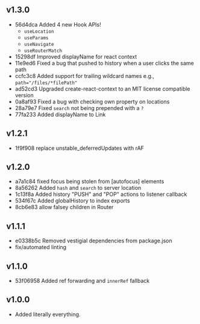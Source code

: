## v1.3.0

- 56d4dca Added 4 new Hook APIs!
  - `useLocation`
  - `useParams`
  - `useNavigate`
  - `useRouterMatch`
- 15298df Improved displayName for react context
- 11e9ed6 Fixed a bug that pushed to history when a user clicks the same path
- ccfc3c8 Added support for trailing wildcard names e.g., `path="/files/*filePath"`
- ad52cd3 Upgraded create-react-context to an MIT license compatible version
- 0a8af93 Fixed a bug with checking own property on locations
- 28a79e7 Fixed `search` not being prepended with a `?`
- 77fa233 Added displayName to Link

## v1.2.1

- 1f9f908 replace unstable_deferredUpdates with rAF

## v1.2.0

- a7a1c84 fixed focus being stolen from [autofocus] elements
- 8a56262 Added `hash` and `search` to server location
- 1c13f8a Added history "PUSH" and "POP" actions to listener callback
- 534f67c Added globalHistory to index exports
- 8cb6e83 allow falsey children in Router

## v1.1.1

- e0338b5c Removed vestigial dependencies from package.json
- fix/automated linting

## v1.1.0

- 53f06958 Added ref forwarding and `innerRef` fallback

## v1.0.0

- Added literally everything.

